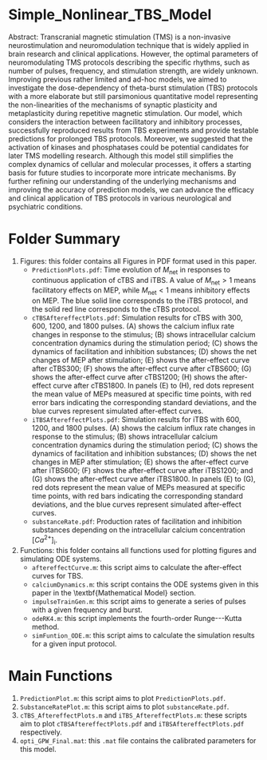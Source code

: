 # Simple_Nonlinear_TBS_Model
Abstract: Transcranial magnetic stimulation (TMS) is a non-invasive neurostimulation and neuromodulation technique that is widely applied in brain research and clinical applications. However, the optimal parameters of neuromodulating TMS protocols describing the specific rhythms, such as number of pulses, frequency, and stimulation strength, are widely unknown. Improving previous rather limited and ad-hoc models, we aimed to investigate the dose-dependency of theta-burst stimulation (TBS) protocols with a more elaborate but still parsimonious quantitative model representing the non-linearities of the mechanisms of synaptic plasticity and metaplasticity during repetitive magnetic stimulation. Our model, which considers the interaction between facilitatory and inhibitory processes, successfully reproduced results from TBS experiments and provide testable predictions for prolonged TBS protocols. Moreover, we suggested that the activation of kinases and phosphatases could be potential candidates for later TMS modelling research. Although this model still simplifies the complex dynamics of cellular and molecular processes, it offers a starting basis for future studies to incorporate more intricate mechanisms. By further refining our understanding of the underlying mechanisms and improving the accuracy of prediction models, we can advance the efficacy and clinical application of TBS protocols in various neurological and psychiatric conditions.
# Folder Summary
1. Figures: this folder contains all Figures in PDF format used in this paper.
   * `PredictionPlots.pdf`: Time evolution of $M_\textrm{net}$ in responses to continuous application of cTBS and iTBS. A value of $M_\textrm{net} > 1$ means facilitatory effects on MEP, while $M_\textrm{net} < 1$ means inhibitory effects on MEP. The blue solid line corresponds to the iTBS protocol, and the solid red line corresponds to the cTBS protocol.
   * `cTBSAftereffectPlots.pdf`: Simulation results for cTBS with $300$, $600$, $1200$, and $1800$ pulses. (A) shows the calcium influx rate changes in response to the stimulus; (B) shows intracellular calcium concentration dynamics during the stimulation period; (C) shows the dynamics of facilitation and inhibition substances; (D) shows the net changes of MEP after stimulation; (E) shows the after-effect curve after cTBS300; (F) shows the after-effect curve after cTBS600; (G) shows the after-effect curve after cTBS1200; (H) shows the after-effect curve after cTBS1800. In panels (E) to (H), red dots represent the mean value of MEPs measured at specific time points, with red error bars indicating the corresponding standard deviations, and the blue curves represent simulated after-effect curves.
   * `iTBSAftereffectPlots.pdf`: Simulation results for iTBS with $600$, $1200$, and $1800$ pulses. (A) shows the calcium influx rate changes in response to the stimulus; (B) shows intracellular calcium concentration dynamics during the stimulation period; (C) shows the dynamics of facilitation and inhibition substances; (D) shows the net changes in MEP after stimulation; (E) shows the after-effect curve after iTBS600; (F) shows the after-effect curve after iTBS1200; and (G) shows the after-effect curve after iTBS1800. In panels (E) to (G), red dots represent the mean value of MEPs measured at specific time points, with red bars indicating the corresponding standard deviations, and the blue curves represent simulated after-effect curves.
   * `substanceRate.pdf`: Production rates of facilitation and inhibition substances depending on the intracellular calcium concentration $[Ca^\textrm{2+}]_\textrm{i}$.
2. Functions: this folder contains all functions used for plotting figures and simulating ODE systems.
   * `aftereffectCurve.m`: this script aims to calculate the after-effect curves for TBS.
   * `calciumDynamics.m`: this script contains the ODE systems given in this paper in the \textbf{Mathematical Model} section.
   * `impulseTrainGen.m`: this script aims to generate a series of pulses with a given frequency and burst.
   * `odeRK4.m`: this script implements the fourth-order Runge---Kutta method.
   * `simFuntion_ODE.m`: this script aims to calculate the simulation results for a given input protocol.
# Main Functions
1. `PredictionPlot.m`: this script aims to plot `PredictionPlots.pdf`.
2. `SubstanceRatePlot.m`: this script aims to plot `substanceRate.pdf`.
3. `cTBS_AftereffectPlots.m` and `iTBS_AftereffectPlots.m`: these scripts aim to plot `cTBSAftereffectPlots.pdf` and `iTBSAftereffectPlots.pdf` respectively.
4. `opti_GPW_Final.mat`: this `.mat` file contains the calibrated parameters for this model.
